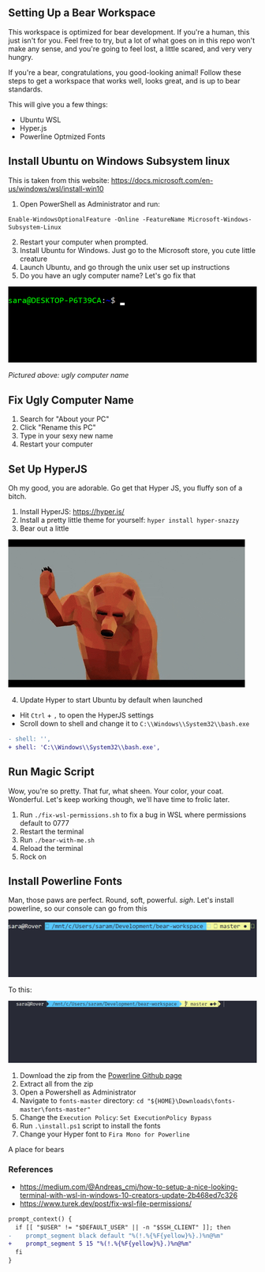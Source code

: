 ## Setting Up a Bear Workspace

This workspace is optimized for bear development. If you're a human, this just
isn't for you. Feel free to try, but a lot of what goes on in this repo won't
make any sense, and you're going to feel lost, a little scared, and very very
hungry.

If you're a bear, congratulations, you good-looking animal! Follow these steps to
get a workspace that works well, looks great, and is up to bear standards.

This will give you a few things:
- Ubuntu WSL
- Hyper.js
- Powerline Optmized Fonts

## Install Ubuntu on Windows Subsystem linux
This is taken from this website: https://docs.microsoft.com/en-us/windows/wsl/install-win10
1. Open PowerShell as Administrator and run:
```
Enable-WindowsOptionalFeature -Online -FeatureName Microsoft-Windows-Subsystem-Linux
```
2. Restart your computer when prompted.
3. Install Ubuntu for Windows. Just go to the Microsoft store, you cute little creature
4. Launch Ubuntu, and  go through the unix user set up instructions
5. Do you have an ugly computer name? Let's go fix that

![Ugly Computer Name](images/ugly_computer_name.png?raw=true "Ugly Computer Name")

*Pictured above: ugly computer name*

## Fix Ugly Computer Name
1. Search for "About your PC"
2. Click "Rename this PC"
3. Type in your sexy new name
4. Restart your computer

## Set Up HyperJS
Oh my good, you are adorable. Go get that Hyper JS, you fluffy son of a bitch.

1. Install HyperJS: https://hyper.is/
2. Install a pretty little theme for yourself:
`hyper install hyper-snazzy`
3. Bear out a little

![Bear Out](images/bear_out.gif?raw=true "Bear Out")

4. Update Hyper to start Ubuntu by default when launched
- Hit `Ctrl` +  `,` to open the HyperJS settings
-  Scroll down to shell and change it to `C:\\Windows\\System32\\bash.exe`
```diff
- shell: '',
+ shell: 'C:\\Windows\\System32\\bash.exe',
```

## Run Magic Script

Wow, you're so pretty. That fur, what sheen. Your color, your coat. Wonderful.
Let's keep working though, we'll have time to frolic later.

1. Run `./fix-wsl-permissions.sh` to fix a bug in WSL where permissions default
   to 0777
1. Restart the terminal
1. Run `./bear-with-me.sh`
1. Reload the terminal
1. Rock on

## Install Powerline Fonts
Man, those paws are perfect. Round, soft, powerful. *sigh*. Let's install powerline, so our console can go from this

![No Powerline](images/no_powerline.png?raw=true "No Powerline")

To this:

![Powerline](images/powerline.png?raw=true "Powerline")

1. Download the zip from the [Powerline Github page](https://github.com/powerline/fonts)
1. Extract all from the zip
1. Open a Powershell as Administrator
1. Navigate to `fonts-master` directory: `cd "${HOME}\Downloads\fonts-master\fonts-master"`
1. Change the `Execution Policy`: `Set ExecutionPolicy Bypass`
1. Run `.\install.ps1` script to install the fonts
1. Change your Hyper font to `Fira Mono for Powerline`

A place for bears

### References
- https://medium.com/@Andreas_cmj/how-to-setup-a-nice-looking-terminal-with-wsl-in-windows-10-creators-update-2b468ed7c326
- https://www.turek.dev/post/fix-wsl-file-permissions/

 ```diff
 prompt_context() {
   if [[ "$USER" != "$DEFAULT_USER" || -n "$SSH_CLIENT" ]]; then
-    prompt_segment black default "%(!.%{%F{yellow}%}.)%n@%m"
+    prompt_segment 5 15 "%(!.%{%F{yellow}%}.)%n@%m"
   fi
 }
 ```
